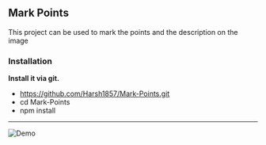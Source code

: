## **Mark Points**
This project can be used to mark the points and the description on the image

### **Installation**

**Install it via git.**

* https://github.com/Harsh1857/Mark-Points.git
* cd Mark-Points
* npm install

***
![Demo](http://res.cloudinary.com/djfknrowk/image/upload/v1482684147/screenshot-from-2016-12-25-22-_zlnpig.png)
